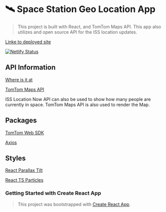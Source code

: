 # 🛰️ Space Station Geo Location App
> This project is built with React, and TomTom Maps API. This app also utilizes and open source API for the ISS location updates. 

[Linke to deployed site](https://iss-geo-location-app.netlify.app)

[![Netlify Status](https://api.netlify.com/api/v1/badges/2e4494a3-bcee-44f0-96ff-c57a8796b92f/deploy-status)](https://app.netlify.com/sites/iss-geo-location-app/deploys)

## API Information
[Where is it at](https://api.wheretheiss.at/v1/)

[TomTom Maps API](https://developer.tomtom.com/products/maps-api)

<p>ISS Location Now API can also be used to show how many people are currently in space.
TomTom Maps API is also used to render the Map.</p>


## Packages
[TomTom Web SDK](https://www.npmjs.com/package/@tomtom-international/web-sdk-maps)

[Axios](https://www.npmjs.com/package/axios)

## Styles
[React Parallax Tilt](https://www.npmjs.com/package/react-parallax-tilt)

[React TS Particles](https://www.npmjs.com/package/react-tsparticles)

### Getting Started with Create React App

> This project was bootstrapped with
[Create React App](https://github.com/facebook/create-react-app).


